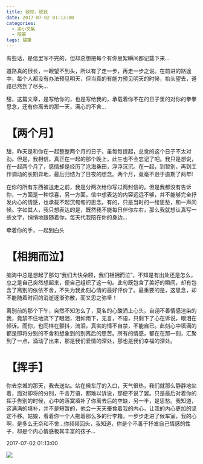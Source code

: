```yaml
---
title: 致你，致我
date: 2017-07-02 01:13:00
categories:
  - 柒小文集
  - 隨筆
tags: 隨筆
---
```


有些话，是信里写不完的，但却总想把每个有你思絮瞬间都记载下来...

<!-- more -->

​​​道路真的很长，一眼望不到头，所以有了走一步，再走一步之说。在前进的路途中，每个人都没有办法预见明天，但当真的有能力预见明天的时候，抬头望去，道路已然到了尽头…

甜，这篇文章，是写给你的，也是写给我的，承载着你不在的日子里的对你的拳拳思念，还有你离去的那一天，满心的不舍...



# 【两个月】



甜，昨天是和你在一起整整两个月的日子，虽每每提起，总觉的这个日子不太对劲。但是，我相信，真正在一起的那个晚上，此生也不会忘记了吧。我只是想说，在一起两个月了，感情却是经历了沧海桑田，浮浮沉沉。在一起，到暂别，再到工作调动的长期异地，最后归结为了日夜的想念。两个月，竟毫不逊于逾期了两年!



在你的所有东西被送走之前，我是分两次给你写过两封信的。但是我都没有告诉你，一方面是一种惊喜，另一方面，信中想表达的内容远远不够，并不能够完全抒发内心的情感，也承载不起沉甸甸的思念。有的，只是当时的一缕思愁，和一声问候。字如其人，我只想表达的是，既然我不能每日伴你左右，那么我就想认真写一些文字，悄悄地跟随着你，每天代我陪在你的身边...



牵着你的手，一起到白头



# 【相拥而泣】



脑海中总是想起了那句“我们大快朵颐，我们相拥而泣”，不知是有出处还是怎么，总之是自己突然想起来，便自己组织了这一句。此句既包含了美好的瞬间，却有包含了离别的依依不舍，不失为我此刻心情的最好评价了。最重要的是，这思念，却不能随着时间的消逝逐渐弥散，而又思之弥坚！



离别前的那个下午，突然不知怎么了，莫名的心酸涌上心头，自诩不善情感渲染的我，竟禁不住地流下了眼泪，泪如雨下，无言，不语，只剩下了心在诉说，眼泪在倾诉。而你，也同样在颤抖，流泪，真实的情不自禁，不能自已。此刻心中填满的都是即将分别的不舍和想象到的别离后的思苦。所有的情感，都在在那一刻，汇聚到了一点，涌动了出来，那是我们爱情的深处，那也是我们幸福的深处。



# 【挥手】



你去京城的那天，我去送站。站在候车厅的入口，天气很热，我们就那么静静地站着，面对即将的分别，千言万语，都难以诉说，那便不说了罢。只是最后对着你的挥手告别的时候，心中的落寞填补了你离去后的空缺，另一半，是思愁。我知道，这满满的填补，并不是短暂的，他会一天天蚕食着我的内心，让我的内心更加的坚定不移。姑娘，看着你一个人拖着那么多的行李箱，一步步走进了候车室，我的心啊，是多么无奈和不舍...你频频回头，我知道，你是个不善于抒发自己情感的性子，却是个内心情感极其丰富的孩子...


2017-07-02 01:13:00


<img src="/imgs/1501058100977.jpg" style="float:left;">
